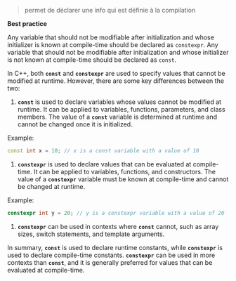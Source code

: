 >permet de déclarer une info qui est définie à la compilation

**Best practice**

Any variable that should not be modifiable after initialization and whose initializer is known at compile-time should be declared as `constexpr`. Any variable that should not be modifiable after initialization and whose initializer is not known at compile-time should be declared as `const`.

In C++, both **`const`** and **`constexpr`** are used to specify values that cannot be modified at runtime. However, there are some key differences between the two:

1. **`const`** is used to declare variables whose values cannot be modified at runtime. It can be applied to variables, functions, parameters, and class members. The value of a **`const`** variable is determined at runtime and cannot be changed once it is initialized.

Example:

```cpp
const int x = 10; // x is a const variable with a value of 10
```

1. **`constexpr`** is used to declare values that can be evaluated at compile-time. It can be applied to variables, functions, and constructors. The value of a **`constexpr`** variable must be known at compile-time and cannot be changed at runtime.

Example:

```cpp
constexpr int y = 20; // y is a constexpr variable with a value of 20

```

1. **`constexpr`** can be used in contexts where **`const`** cannot, such as array sizes, switch statements, and template arguments.

In summary, **`const`** is used to declare runtime constants, while **`constexpr`** is used to declare compile-time constants. **`constexpr`** can be used in more contexts than **`const`**, and it is generally preferred for values that can be evaluated at compile-time.